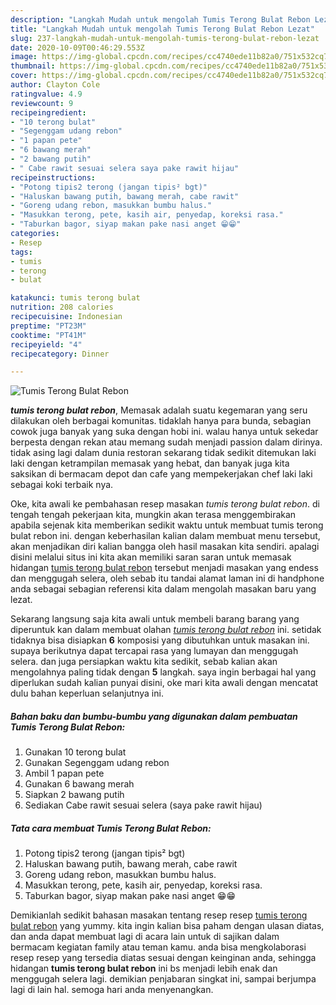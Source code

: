 ```yaml
---
description: "Langkah Mudah untuk mengolah Tumis Terong Bulat Rebon Lezat"
title: "Langkah Mudah untuk mengolah Tumis Terong Bulat Rebon Lezat"
slug: 237-langkah-mudah-untuk-mengolah-tumis-terong-bulat-rebon-lezat
date: 2020-10-09T00:46:29.553Z
image: https://img-global.cpcdn.com/recipes/cc4740ede11b82a0/751x532cq70/tumis-terong-bulat-rebon-foto-resep-utama.jpg
thumbnail: https://img-global.cpcdn.com/recipes/cc4740ede11b82a0/751x532cq70/tumis-terong-bulat-rebon-foto-resep-utama.jpg
cover: https://img-global.cpcdn.com/recipes/cc4740ede11b82a0/751x532cq70/tumis-terong-bulat-rebon-foto-resep-utama.jpg
author: Clayton Cole
ratingvalue: 4.9
reviewcount: 9
recipeingredient:
- "10 terong bulat"
- "Segenggam udang rebon"
- "1 papan pete"
- "6 bawang merah"
- "2 bawang putih"
- " Cabe rawit sesuai selera saya pake rawit hijau"
recipeinstructions:
- "Potong tipis2 terong (jangan tipis² bgt)"
- "Haluskan bawang putih, bawang merah, cabe rawit"
- "Goreng udang rebon, masukkan bumbu halus."
- "Masukkan terong, pete, kasih air, penyedap, koreksi rasa."
- "Taburkan bagor, siyap makan pake nasi anget 😁😁"
categories:
- Resep
tags:
- tumis
- terong
- bulat

katakunci: tumis terong bulat 
nutrition: 208 calories
recipecuisine: Indonesian
preptime: "PT23M"
cooktime: "PT41M"
recipeyield: "4"
recipecategory: Dinner

---
```



![Tumis Terong Bulat Rebon](https://img-global.cpcdn.com/recipes/cc4740ede11b82a0/751x532cq70/tumis-terong-bulat-rebon-foto-resep-utama.jpg)

<b><i>tumis terong bulat rebon</i></b>, Memasak adalah suatu kegemaran yang seru dilakukan oleh berbagai komunitas. tidaklah hanya para bunda, sebagian cowok juga banyak yang suka dengan hobi ini. walau hanya untuk sekedar berpesta dengan rekan atau memang sudah menjadi passion dalam dirinya. tidak asing lagi dalam dunia restoran sekarang tidak sedikit ditemukan laki laki dengan ketrampilan memasak yang hebat, dan banyak juga kita saksikan di bermacam depot dan cafe yang mempekerjakan chef laki laki sebagai koki terbaik nya.

Oke, kita awali ke pembahasan resep masakan <i>tumis terong bulat rebon</i>. di tengah tengah pekerjaan kita, mungkin akan terasa menggembirakan apabila sejenak kita memberikan sedikit waktu untuk membuat tumis terong bulat rebon ini. dengan keberhasilan kalian dalam membuat menu tersebut, akan menjadikan diri kalian bangga oleh hasil masakan kita sendiri. apalagi disini melalui situs ini kita akan memiliki saran saran untuk memasak hidangan <u>tumis terong bulat rebon</u> tersebut menjadi masakan yang endess dan menggugah selera, oleh sebab itu tandai alamat laman ini di handphone anda sebagai sebagian referensi kita dalam mengolah masakan baru yang lezat.




Sekarang langsung saja kita awali untuk membeli barang barang yang diperuntuk kan dalam membuat olahan <u><i>tumis terong bulat rebon</i></u> ini. setidak tidaknya bisa disiapkan <b>6</b> komposisi yang dibutuhkan untuk masakan ini. supaya berikutnya dapat tercapai rasa yang lumayan dan menggugah selera. dan juga persiapkan waktu kita sedikit, sebab kalian akan mengolahnya paling tidak dengan <b>5</b> langkah. saya ingin berbagai hal yang diperlukan sudah kalian punyai disini, oke mari kita awali dengan mencatat dulu bahan keperluan selanjutnya ini.

<!--inarticleads1-->

##### Bahan baku dan bumbu-bumbu yang digunakan dalam pembuatan Tumis Terong Bulat Rebon:

1. Gunakan 10 terong bulat
1. Gunakan Segenggam udang rebon
1. Ambil 1 papan pete
1. Gunakan 6 bawang merah
1. Siapkan 2 bawang putih
1. Sediakan  Cabe rawit sesuai selera (saya pake rawit hijau)




<!--inarticleads2-->

##### Tata cara membuat Tumis Terong Bulat Rebon:

1. Potong tipis2 terong (jangan tipis² bgt)
1. Haluskan bawang putih, bawang merah, cabe rawit
1. Goreng udang rebon, masukkan bumbu halus.
1. Masukkan terong, pete, kasih air, penyedap, koreksi rasa.
1. Taburkan bagor, siyap makan pake nasi anget 😁😁




Demikianlah sedikit bahasan masakan tentang resep resep <u>tumis terong bulat rebon</u> yang yummy. kita ingin kalian bisa paham dengan ulasan diatas, dan anda dapat membuat lagi di acara lain untuk di sajikan dalam bermacam kegiatan family atau teman kamu. anda bisa mengkolaborasi resep resep yang tersedia diatas sesuai dengan keinginan anda, sehingga hidangan <b>tumis terong bulat rebon</b> ini bs menjadi lebih enak dan menggugah selera lagi. demikian penjabaran singkat ini, sampai berjumpa lagi di lain hal. semoga hari anda menyenangkan.

